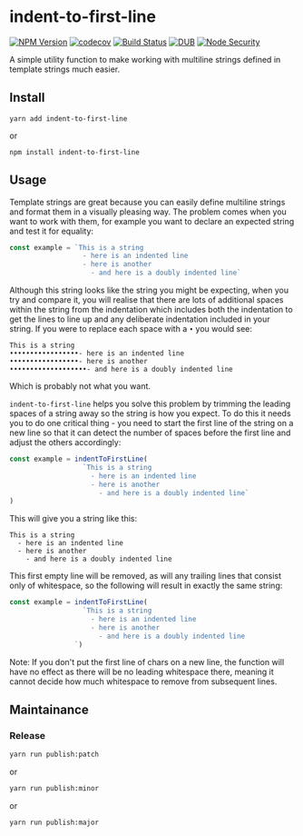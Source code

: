 # indent-to-first-line

[![NPM Version](https://img.shields.io/npm/v/indent-to-first-line.svg)](https://www.npmjs.com/package/indent-to-first-line)
[![codecov](https://img.shields.io/codecov/c/github/Undistraction/indent-to-first-line.svg)](https://codecov.io/gh/Undistraction/indent-to-first-line)
[![Build Status](https://img.shields.io/travis/Undistraction/indent-to-first-line.svg)](https://travis-ci.org/Undistraction/indent-to-first-line)
[![DUB](https://img.shields.io/dub/l/vibe-d.svg)](./LICENSE.md)
[![Node Security](https://nodesecurity.io/orgs/dwyl/projects/b14b4e9c-faf5-46b7-b8aa-9b1c026c4b51/badge)](https://nodesecurity.io/orgs/dwyl/projects/b14b4e9c-faf5-46b7-b8aa-9b1c026c4b51)

A simple utility function to make working with multiline strings defined in template strings much easier.

## Install

```
yarn add indent-to-first-line
```

or

```
npm install indent-to-first-line
```

## Usage

Template strings are great because you can easily define multiline strings and format them in a visually pleasing way. The problem comes when you want to work with them, for example you want to declare an expected string and test it for equality:

```javascript
const example = `This is a string
                  - here is an indented line
                  - here is another
                    - and here is a doubly indented line`
```

Although this string looks like the string you might be expecting, when you try and compare it, you will realise that there are lots of additional spaces within the string from the indentation which includes both the indentation to get the lines to line up and any deliberate indentation included in your string. If you were to replace each space with a `•` you would see:

```text
This is a string
•••••••••••••••••- here is an indented line
•••••••••••••••••- here is another
•••••••••••••••••••- and here is a doubly indented line
```

Which is probably not what you want.

`indent-to-first-line` helps you solve this problem by trimming the leading spaces of a string away so the string is how you expect. To do this it needs you to do one critical thing - you need to start the first line of the string on a new line so that it can detect the number of spaces before the first line and adjust the others accordingly:

```javascript
const example = indentToFirstLine(
                  `This is a string
                    - here is an indented line
                    - here is another
                      - and here is a doubly indented line`
)
```

This will give you a string like this:

```text
This is a string
  - here is an indented line
  - here is another
    - and here is a doubly indented line
```

This first empty line will be removed, as will any trailing lines that consist only of whitespace, so the following will result in exactly the same string:

```javascript
const example = indentToFirstLine(
                  `This is a string
                    - here is an indented line
                    - here is another
                      - and here is a doubly indented line
                `)
```

Note: If you don't put the first line of chars on a new line, the function will have no effect as there will be no leading whitespace there, meaning it cannot decide how much whitespace to remove from subsequent lines.

## Maintainance

### Release

```bash
yarn run publish:patch
```

or

```bash
yarn run publish:minor
```

or

```bash
yarn run publish:major
```
